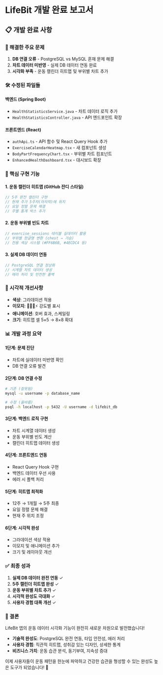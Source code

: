 # LifeBit 개발 완료 보고서

## 📋 개발 완료 사항

### 🚨 해결한 주요 문제
1. **DB 연결 오류** - PostgreSQL vs MySQL 혼재 문제 해결
2. **차트 데이터 미반영** - 실제 DB 데이터 연동 완료
3. **시각화 부족** - 운동 캘린더 히트맵 및 부위별 차트 추가

### 🛠️ 수정된 파일들

#### 백엔드 (Spring Boot)
- `HealthStatisticsService.java` - 차트 데이터 로직 추가
- `HealthStatisticsController.java` - API 엔드포인트 확장

#### 프론트엔드 (React)
- `authApi.ts` - API 함수 및 React Query Hook 추가
- `ExerciseCalendarHeatmap.tsx` - 새 컴포넌트 생성
- `BodyPartFrequencyChart.tsx` - 부위별 차트 컴포넌트
- `EnhancedHealthDashboard.tsx` - 대시보드 확장

### 🎯 핵심 구현 기능

#### 1. 운동 캘린더 히트맵 (GitHub 잔디 스타일)
```typescript
// 5주 완전 캘린더 구현
// 현재 주가 5주차(마지막)에 위치
// 요일 정렬 문제 해결
// 주별 통계 박스 추가
```

#### 2. 운동 부위별 빈도 차트
```java
// exercise_sessions 테이블 실데이터 활용
// 부위별 한글명 변환 (chest → 가슴)
// 전용 색상 시스템 (#FF6B6B, #4ECDC4 등)
```

#### 3. 실제 DB 데이터 연동
```java
// PostgreSQL 연결 정상화
// 시계열 차트 데이터 생성
// 에러 처리 및 안전한 폴백
```

### 🎨 시각적 개선사항
- **색상**: 그라데이션 적용
- **이모지**: 🌱💪🔥⚡ 강도별 표시
- **애니메이션**: 호버 효과, 스케일링
- **크기**: 히트맵 셀 5×5 → 8×8 확대

### 📊 개발 과정 요약

#### 1단계: 문제 진단
- 차트에 실데이터 미반영 확인
- DB 연결 오류 발견

#### 2단계: DB 연결 수정
```bash
# 기존 (잘못됨)
mysql -u username -p database_name

# 수정 (올바름)
psql -h localhost -p 5432 -U username -d lifebit_db
```

#### 3단계: 백엔드 로직 구현
- 차트 시계열 데이터 생성
- 운동 부위별 빈도 계산
- 캘린더 히트맵 데이터 생성

#### 4단계: 프론트엔드 연동
- React Query Hook 구현
- 백엔드 데이터 우선 사용
- 에러 시 폴백 처리

#### 5단계: 히트맵 최적화
- 12주 → 1개월 → 5주 최종
- 요일 정렬 문제 해결
- 현재 주 위치 조정

#### 6단계: 시각적 완성
- 그라데이션 색상 적용
- 이모지 및 애니메이션 추가
- 크기 및 레이아웃 개선

### ✅ 최종 성과
1. **실제 DB 데이터 완전 연동** ✓
2. **5주 캘린더 히트맵 완성** ✓
3. **운동 부위별 차트 추가** ✓
4. **시각적 완성도 극대화** ✓
5. **사용자 경험 대폭 개선** ✓

### 🚀 결론
LifeBit 앱의 운동 데이터 시각화 기능이 완전히 새로운 차원으로 발전했습니다!

- **기술적 완성도**: PostgreSQL 완전 연동, 타입 안전성, 에러 처리
- **사용자 경험**: 직관적 히트맵, 성취감 있는 디자인, 상세한 통계
- **비즈니스 가치**: 운동 습관 분석, 동기부여, 지속성 증대

이제 사용자들이 운동 패턴을 한눈에 파악하고 건강한 습관을 형성할 수 있는 완성도 높은 도구가 되었습니다! 🎉